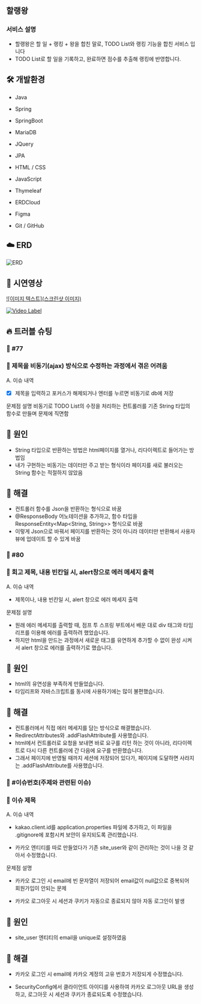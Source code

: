 ## 할랭왕

### 서비스 설명

- 할랭왕은 할 일 + 랭킹 + 왕을 합친 말로, TODO List와 랭킹 기능을 합친 서비스 입니다
- TODO List로 할 일을 기록하고, 완료하면 점수를 추출해 랭킹에 반영합니다.


## 🛠 개발환경
- Java
- Spring
- SpringBoot
  
- MariaDB
- JQuery
- JPA
  
- HTML / CSS
- JavaScript
- Thymeleaf

- ERDCloud
- Figma
- Git / GitHub

## ☁️ ERD

![ERD](https://i.imgur.com/wtxFm10.png)


## 👀 시연영상
[![이미지 텍스트](스크린샷 이미지)](유투브링크)

[![Video Label](http://img.youtube.com/vi/'유튜브주소의id'/0.jpg)](https://youtu.be/'유튜브주소의id')

## 🔥 트러블 슈팅

### 🚨 #77 
### 🚧 제목을 비동기(ajax) 방식으로 수정하는 과정에서 겪은 어려움

A. 이슈 내역
- [x] 제목을 입력하고 포커스가 해제되거나 엔터를 누르면 비동기로 db에 저장

문제점 설명
비동기로 TODO List의 수정을 처리하는 컨트롤러를 기존 String 타입의 함수로 만들며 문제에 직면함

## 🛑 원인
- String 타입으로 반환하는 방법은 html페이지를 열거나, 리다이렉트로 들어가는 방법임
- 내가 구현하는 비동기는 데이터만 주고 받는 형식이라 페이지를 새로 불러오는 String 함수는 적절하지 않았음

## 🚥 해결
- 컨트롤러 함수를 Json을 반환하는 형식으로 바꿈
- @ResponseBody 어노테이션을 추가하고, 함수 타입을 ResponseEntity<Map<String, String>> 형식으로 바꿈
- 이렇게 Json으로 바꿔서 페이지를 반환하는 것이 아니라 데이터만 반환해서 사용자 뷰에 업데이트 할 수 있게 바꿈


### 🚨 #80 
### 🚧 회고 제목, 내용 빈칸일 시, alert창으로 에러 메세지 출력

A. 이슈 내역
- 제목이나, 내용 빈칸일 시, alert 창으로 에러 메세지 출력

문제점 설명
- 원래 에러 메세지를 출력할 때, 점프 투 스프링 부트에서 배운 대로 div 태그와 타임리프를 이용해 에러를 출력하려 했었습니다.
- 하지만 html을 만드는 과정에서 새로운 태그를 유연하게 추가할 수 없이 완성 시켜서 alert 창으로 에러를 출력하기로 했습니다.

## 🛑 원인
- html의 유연성을 부족하게 만들었습니다.
- 타임리프와 자바스크립트를 동시에 사용하기에는 많이 불편했습니다.

## 🚥 해결
- 컨트롤러에서 직접 에러 메세지를 담는 방식으로 해결했습니다.
- RedirectAttributes와 .addFlashAttribute를 사용했습니다.
- html에서 컨트롤러로 요청을 보내면 바로 요구를 리턴 하는 것이 아니라, 리다이렉트로 다시 다른 컨트롤러에 간 다음에 요구를 반환했습니다.
- 그래서 페이지에 반영될 때까지 세션에 저장되어 있다가, 페이지에 도달하면 사라지는  .addFlashAttribute를 사용했습니다.


### 🚨 #이슈번호(주제와 관련된 이슈)
### 🚧 이슈 제목

A. 이슈 내역
- kakao.client.id를 application.properties 파일에 추가하고, 이 파일을 .gitignore에 포함시켜 보안이 유지되도록 관리했습니다.

- 카카오 엔티티를 따로 만들었다가 기존 site_user와 같이 관리하는 것이 나을 것 같아서 수정했습니다.



문제점 설명

- 카카오 로그인 시 email에 빈 문자열이 저장되어 email값이 null값으로 중복되어 회원가입이 안되는 문제

- 카카오 로그아웃 시 세션과 쿠키가 자동으로 종료되지 않아 자동 로그인이 발생

## 🛑 원인
- site_user 엔티티의 email을 unique로 설정하였음



## 🚥 해결
- 카카오 로그인 시 email에 카카오 계정의 고유 번호가 저장되게 수정했습니다.

- SecurityConfig에서 클라이언트 아이디를 사용하여 카카오 로그아웃 URL을 생성하고, 로그아웃 시 세션과 쿠키가 종료되도록 수정했습니다.
